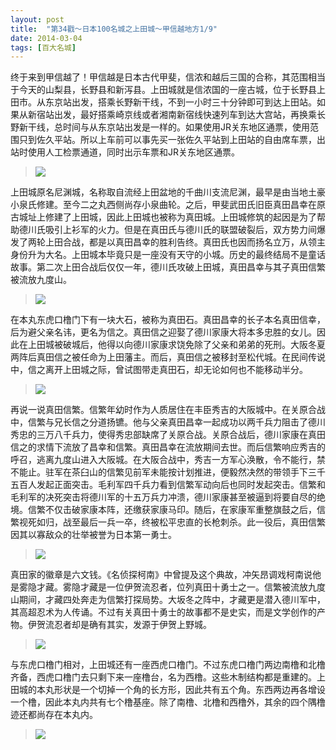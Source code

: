```yaml
---
layout: post
title:  "第34戳～日本100名城之上田城～甲信越地方1/9"
date: 2014-03-04
tags: [百大名城]
---
```


终于来到甲信越了！甲信越是日本古代甲斐，信浓和越后三国的合称，其范围相当于今天的山梨县，长野县和新泻县。上田城就是信浓国的一座古城，位于长野县上田市。从东京站出发，搭乘长野新干线，不到一小时三十分钟即可到达上田站。如果从新宿站出发，最好搭乘崎京线或者湘南新宿线快速列车到达大宫站，再换乘长野新干线，总时间与从东京站出发是一样的。如果使用JR关东地区通票，使用范围只到佐久平站。所以上车前可以事先买一张佐久平站到上田站的自由席车票，出站时使用人工检票通道，同时出示车票和JR关东地区通票。

> <img src="{{ site.baseurl }}/assets/oshiro/027/uedajou-001.jpg">

上田城原名尼渊城，名称取自流经上田盆地的千曲川支流尼渊，最早是由当地土豪小泉氏修建。至今二之丸西侧尚存小泉曲轮。之后，甲斐武田氏旧臣真田昌幸在原古城址上修建了上田城，因此上田城也被称为真田城。上田城修筑的起因是为了帮助德川氏吸引上衫军的火力。但是在真田氏与德川氏的联盟破裂后，双方势力间爆发了两轮上田合战，都是以真田昌幸的胜利告终。真田氏也因而扬名立万，从领主身份升为大名。上田城本毕竟只是一座没有天守的小城。历史的最终结局不是童话故事。第二次上田合战后仅仅一年，德川氏攻破上田城，真田昌幸与其子真田信繁被流放九度山。

> <img src="{{ site.baseurl }}/assets/oshiro/027/uedajou-002.jpg">

在本丸东虎口橹门下有一块大石，被称为真田石。真田昌幸的长子本名真田信幸，后为避父亲名讳，更名为信之。真田信之迎娶了德川家康大将本多忠胜的女儿。因此在上田城被破城后，他得以向德川家康求饶免除了父亲和弟弟的死刑。大阪冬夏两阵后真田信之被任命为上田藩主。而后，真田信之被移封至松代城。在民间传说中，信之离开上田城之际，曾试图带走真田石，却无论如何也不能移动半分。

> <img src="{{ site.baseurl }}/assets/oshiro/027/uedajou-003.jpg">

再说一说真田信繁。信繁年幼时作为人质居住在丰臣秀吉的大阪城中。在关原合战中，信繁与兄长信之分道扬镳。他与父亲真田昌幸一起成功以两千兵力阻击了德川秀忠的三万八千兵力，使得秀忠部缺席了关原合战。关原合战后，德川家康在真田信之的求情下流放了昌幸和信繁。真田昌幸在流放期间去世。而后信繁响应秀吉的呼召，逃离九度山进入大阪城。在大阪合战中，秀吉一方军心涣散，令不能行，禁不能止。驻军在茶臼山的信繁见前军未能按计划推进，便毅然决然的带领手下三千五百人发起正面突击。毛利军四千兵力看到信繁军动向后也同时发起突击。信繁和毛利军的决死突击将德川军的十五万兵力冲溃，德川家康甚至被逼到将要自尽的绝境。信繁不仅击破家康本阵，还缴获家康马印。随后，在家康军重整旗鼓之后，信繁视死如归，战至最后一兵一卒，终被松平忠直的长枪刺杀。此一役后，真田信繁因其以寡敌众的壮举被誉为日本第一勇士。

> <img src="{{ site.baseurl }}/assets/oshiro/027/uedajou-004.jpg">

真田家的徽章是六文钱。《名侦探柯南》中曾提及这个典故，冲矢昂调戏柯南说他是雾隐才藏。雾隐才藏是一位伊贺流忍者，位列真田十勇士之一。信繁被流放九度山期间，才藏四处奔走为信繁打探局势。大坂冬之阵中，才藏更是潜入德川军中，其高超忍术为人传诵。不过有关真田十勇士的故事都不是史实，而是文学创作的产物。伊贺流忍者却是确有其实，发源于伊贺上野城。

> <img src="{{ site.baseurl }}/assets/oshiro/027/uedajou-005.jpg">

与东虎口橹门相对，上田城还有一座西虎口橹门。不过东虎口橹门两边南橹和北橹齐备，西虎口橹门去只剩下来一座橹台，名为西橹。这些木制结构都是重建的。上田城的本丸形状是一个切掉一个角的长方形，因此共有五个角。东西两边再各增设一个橹，因此本丸内共有七个橹基座。除了南橹、北橹和西橹外，其余的四个隅橹迹还都尚存在本丸内。

> <img src="{{ site.baseurl }}/assets/oshiro/027/uedajou-006.jpg">

